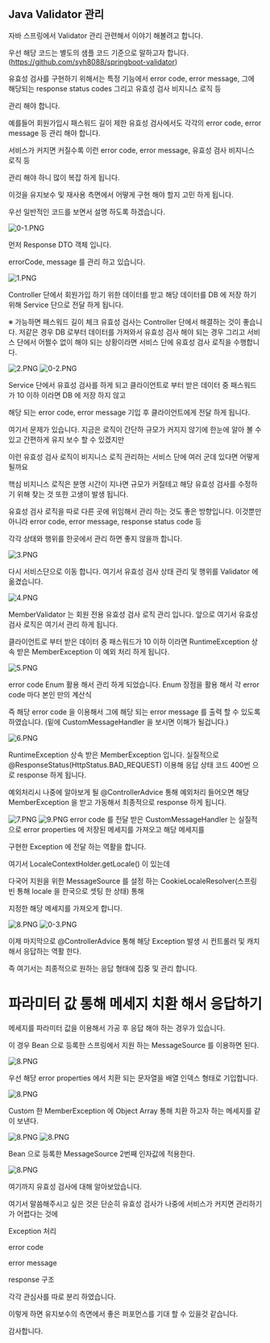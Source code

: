 ## Java Validator 관리
자바 스프링에서 Validator 관리 관련해서 이야기 해볼려고 합니다.

우선 해당 코드는 별도의 샘플 코드 기준으로 말하고자 합니다.
(https://github.com/syh8088/springboot-validator)

유효성 검사를 구현하기 위해서는 특정 기능에서 error code, error message, 그에 해당되는 response status codes 그리고 유효성 검사 비지니스 로직 등

관리 해야 합니다.

예를들어 회원가입시 패스워드 길이 제한 유효성 검사에서도 각각의 error code, error message 등 관리 해야 합니다.

서비스가 커지면 커질수록 이런 error code, error message, 유효성 검사 비지니스 로직 등

관리 해야 하니 많이 복잡 하게 됩니다.

이것을 유지보수 및 재사용 측면에서 어떻게 구현 해야 할지 고민 하게 됩니다.

우선 일반적인 코드를 보면서 설명 하도록 하겠습니다.

![0-1.PNG](../images/2021/spring-validator/0-1.PNG)

먼저 Response DTO 객체 입니다.

errorCode, message 를 관리 하고 있습니다.


![1.PNG](../images/2021/spring-validator/1.png)

Controller 단에서 회원가입 하기 위한 데이터를 받고 해당 데이터를 DB 에 저장 하기 위해 Service 단으로 전달 하게 됩니다.

※ 가능하면 패스워드 길이 체크 유효성 검사는 Controller 단에서 해결하는 것이 좋습니다.
저같은 경우 DB 로부터 데이터를 가져와서 유효성 검사 해야 되는 경우 그리고 서비스 단에서 어쩔수 없이 해야 되는 상황이라면
서비스 단에 유효성 검사 로직을 수행합니다.

![2.PNG](../images/2021/spring-validator/2.png)
![0-2.PNG](../images/2021/spring-validator/0-2.PNG)

Service 단에서 유효성 검사를 하게 되고 클라이언트로 부터 받은 데이터 중 패스워드가 10 이하 이라면 DB 에 저장 하지 않고

해당 되는 error code, error message 기입 후 클라이언트에게 전달 하게 됩니다.

여기서 문제가 있습니다. 지금은 로직이 간단하 규모가 커지지 않기에 한눈에 알아 볼 수 있고 간편하게 유지 보수 할 수 있겠지만

이런 유효성 검사 로직이 비지니스 로직 관리하는 서비스 단에 여러 군데 있다면 어떻게 될까요

핵심 비지니스 로직은 분명 시간이 지나면 규모가 커질테고 해당 유효성 검사를 수정하기 위해 찾는 것 또한 고생이 발생 됩니다.

유효성 검사 로직을 따로 다른 곳에 위임해서 관리 하는 것도 좋은 방향입니다. 이것뿐만 아니라 error code, error message, response status code 등

각각 상태와 행위를 한곳에서 관리 하면 좋지 않을까 합니다.


![3.PNG](../images/2021/spring-validator/3.png)

다시 서비스단으로 이동 합니다. 여기서 유효성 검사 상태 관리 및 행위를 Validator 에 옮겼습니다.


![4.PNG](../images/2021/spring-validator/4.png)

MemberValidator 는 회원 전용 유효성 검사 로직 관리 입니다. 앞으로 여기서 유효성 검사 로직은 여기서 관리 하게 됩니다.

클라이언트로 부터 받은 데이터 중 패스워드가 10 이하 이라면 RuntimeException  상속 받은 MemberException 이 예외 처리 하게 됩니다.

![5.PNG](../images/2021/spring-validator/5.png)

error code  Enum 활용 해서 관리 하게 되었습니다. Enum 장점을 활용 해서 각 error code 마다 본인 만의 계산식

즉 해당 error code 을 이용해서 그에 해당 되는 error message 를 출력 할 수 있도록 하였습니다. (밑에 CustomMessageHandler 을 보시면 이해가 될겁니다.)

![6.PNG](../images/2021/spring-validator/6.png)

RuntimeException 상속 받은 MemberException 입니다. 실질적으로 @ResponseStatus(HttpStatus.BAD_REQUEST) 이용해 응답 상태 코드 400번 으로 response 하게 됩니다.

예외처리시 나중에 알아보게 될 @ControllerAdvice 통해 예외처리 들어오면 해당 MemberException 을 받고 가동해서 최종적으로 response 하게 됩니다.

![7.PNG](../images/2021/spring-validator/7.png)
![9.PNG](../images/2021/spring-validator/9.png)
error code 를 전달 받은 CustomMessageHandler 는 실질적으로 error properties 에 저장된 메세지를 가져오고 해당 메세지를

구현한 Exception 에 전달 하는 역활을 합니다.

여기서 LocaleContextHolder.getLocale() 이 있는데

다국어 지원을 위한 MessageSource 를 설정 하는 CookieLocaleResolver(스프링 빈 통해 locale 을 한국으로 셋팅 한 상태) 통해

지정한 해당 메세지를 가져오게 합니다.


![8.PNG](../images/2021/spring-validator/8.png)
![0-3.PNG](../images/2021/spring-validator/0-3.PNG)


이제 마지막으로 @ControllerAdvice 통해 해당 Exception 발생 시 컨트롤러 및 캐치 해서 응답하는 역활 한다.

즉 여기서는 최종적으로 원하는 응답 형태에 집중 및 관리 합니다.


# 파라미터 값 통해 메세지 치환 해서 응답하기
메세지를 파라미터 값을 이용해서 가공 후 응답 해야 하는 경우가 있습니다.

이 경우 Bean 으로 등록한 스프링에서 지원 하는 MessageSource 를 이용하면 된다.

![8.PNG](../images/2021/spring-validator/v0-0.PNG)

우선 해당 error properties 에서 치환 되는 문자열을 배열 인덱스 형태로 기입합니다.

![8.PNG](../images/2021/spring-validator/v1.PNG)

Custom 한 MemberException 에 Object Array 통해 치환 하고자 하는 메세지를 같이 보낸다.

![8.PNG](../images/2021/spring-validator/v2.PNG)
![8.PNG](../images/2021/spring-validator/v3.PNG)

Bean 으로 등록한 MessageSource 2번째 인자값에 적용한다.

![8.PNG](../images/2021/spring-validator/v0.PNG)

여기까지 유효성 검사에 대해 알아보았습니다.

여기서 말씀해주시고 싶은 것은 단순히 유효성 검사가 나중에 서비스가 커지면 관리하기가 어렵다는 것에

Exception 처리

error code

error message

response 구조

각각 관심사를 따로 분리 하였습니다.

이렇게 하면 유지보수의 측면에서 좋은 퍼포먼스를 기대 할 수 있을것 같습니다.

감사합니다.



